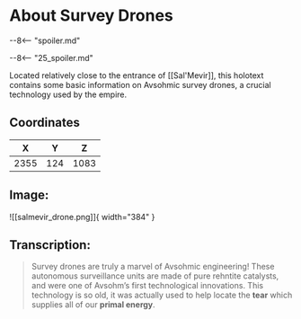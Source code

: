 # About Survey Drones

--8<-- "spoiler.md"

--8<-- "25_spoiler.md"

Located relatively close to the entrance of [[Sal'Mevir]], this holotext contains some basic information on Avsohmic survey drones, a crucial technology used by the empire.

## Coordinates
| **X** | **Y** | **Z** |
| :---: | :---: | :---: |
| 2355 |  124  | 1083 |

## Image:

![[salmevir_drone.png]]{ width="384" }

## Transcription:
> Survey drones are truly a marvel of Avsohmic engineering! These autonomous surveillance units are made of pure rehntite catalysts, and were one of Avsohm’s first technological innovations. This technology is so old, it was actually used to help locate the **tear** which supplies all of our **primal energy**.
